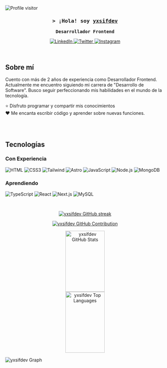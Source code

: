 <a href="https://komarev.com/ghpvc/?username=yxsifdev">
  <img align="left" src="https://komarev.com/ghpvc/?username=yxsifdev&label=Visitors&color=0e75b6&style=flat" alt="Profile visitor" />
</a>
<br>

<h3 align="center">
  <samp>&gt; ¡Hola! soy
    <b><a target="_blank" href="https://yxsifdev.vercel.app">yxsifdev</a></b>
  </samp>
</h3>

<p align="center"> 
  <samp>
    <strong>Desarrollador Frontend</strong>
  </samp>
</p>

<p align="center">
  <a href="https://www.linkedin.com/in/yosifbt" target="_blank">
    <img src="https://img.shields.io/badge/LinkedIn-0077B5?style=for-the-badge&logo=linkedin&logoColor=white" alt="LinkedIn"/>
  </a>
  <a href="https://X.com/_yxsifdev" target="_blank">
    <img src="https://img.shields.io/badge/Twitter-1DA1F2?style=for-the-badge&logo=x&logoColor=white" alt="Twitter"/>
  </a>
  <a href="https://instagram.com/_yxsifdev" target="_blank">
    <img src="https://img.shields.io/badge/Instagram-fe4164?style=for-the-badge&logo=instagram&logoColor=white" alt="Instagram" />
  </a> 
</p>
<br />

## Sobre mí

Cuento con más de 2 años de experiencia como Desarrollador Frontend. Actualmente me encuentro siguiendo mi carrera de "Desarrollo de Software". Busco seguir perfeccionando mis habilidades en el mundo de la tecnología.

⭐ Disfruto programar y compartir mis conocimientos<br>
❤️ Me encanta escribir código y aprender sobre nuevas funciones.

<br/>
<br/>

## Tecnologías

### Con Experiencia

![HTML](https://img.shields.io/badge/HTML5-E34F26?style=for-the-badge&logo=html5&logoColor=white)
![CSS3](https://img.shields.io/badge/CSS3-1572B6?style=for-the-badge&logo=css3&logoColor=white)
![Tailwind](https://img.shields.io/badge/Tailwind_CSS-092749?style=for-the-badge&logo=tailwindcss&logoColor=06B6D4)
![Astro](https://img.shields.io/badge/astro-orange?style=for-the-badge&logo=astro&logoColor=white)
![JavaScript](https://img.shields.io/badge/JavaScript-F0DB4F?style=for-the-badge&logo=javascript&logoColor=white)
![Node.js](https://img.shields.io/badge/Node.js-3C873A?style=for-the-badge&logo=node.js&logoColor=fff)
![MongoDB](https://img.shields.io/badge/MongoDB-4EA94B?style=for-the-badge&logo=mongodb&logoColor=white)

### Aprendiendo

![TypeScript](https://img.shields.io/badge/TypeScript-007acc?style=for-the-badge&logo=typescript&logoColor=white)
![React](https://img.shields.io/badge/React-61DBFB?style=for-the-badge&logo=react&logoColor=black)
![Next.js](https://img.shields.io/badge/Next.js-000000?style=for-the-badge&logo=nextdotjs&logoColor=white)
![MySQL](https://img.shields.io/badge/MySQL-blue?style=for-the-badge&logo=mysql&logoColor=white)

<br/>

<p align="center">
  <a href="https://github.com/yxsifdev">
    <img src="https://github-readme-streak-stats.herokuapp.com/?user=yxsifdev&theme=radical&border=7F3FBF&background=0D1117" alt="yxsifdev GitHub streak"/>
  </a>
</p>

<p align="center">
  <a href="https://github.com/yxsifdev">
    <img src="https://github-profile-summary-cards.vercel.app/api/cards/profile-details?username=yxsifdev&theme=radical" alt="yxsifdev GitHub Contribution"/>
  </a>
</p>
<p align="center">
  <a href="https://github.com/yxsifdev"><img alt="yxsifdev GitHub Stats" src="https://denvercoder1-github-readme-stats.vercel.app/api?username=yxsifdev&show_icons=true&count_private=true&theme=react&border_color=7F3FBF&bg_color=0D1117&title_color=F85D7F&icon_color=F8D866" height="192px" width="49.5%"/></a>
<br>
  <a href="https://github.com/yxsifdev"><img alt="yxsifdev Top Languages" src="https://denvercoder1-github-readme-stats.vercel.app/api/top-langs/?username=yxsifdev&langs_count=8&layout=compact&theme=react&border_color=7F3FBF&bg_color=0D1117&title_color=F85D7F&icon_color=F8D866" height="192px" width="49.5%"/></a>
</p>

![yxsifdev Graph](https://github-readme-activity-graph.vercel.app/graph?username=yxsifdev&custom_title=yxsifdev%20GitHub%20Activity%20Graph&bg_color=0D1117&color=7F3FBF&line=7F3FBF&point=7F3FBF&area_color=FFFFFF&title_color=FFFFFF&area=true)

